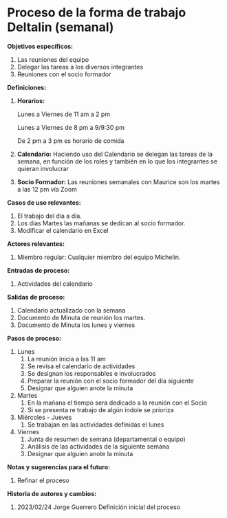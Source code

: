 # Proceso de la forma de trabajo Deltalin (semanal)

********************************************Objetivos específicos:********************************************

1. Las reuniones del equipo
2. Delegar las tareas a los diversos integrantes
3. Reuniones con el socio formador

**************************Definiciones:**************************

1. **Horarios:** 
    
    Lunes a Viernes de 11 am a 2 pm
    
    Lunes a Viernes de 8 pm a 9/9:30 pm
    
    De 2 pm a 3 pm es horario de comida
    
2. **Calendario:**
Haciendo uso del Calendario se delegan las tareas de la semana, en función de los roles y también en lo que los integrantes se quieran involucrar 
3. ******************************Socio Formador:******************************
Las reuniones semanales con Maurice son los martes a las 12 pm vía Zoom

******************Casos de uso relevantes:******************

1. El trabajo del día a día.
2. Los días Martes las mañanas se dedican al socio formador.
3. Modificar el calendario en Excel

**************************************Actores relevantes:**************************************

1. Miembro regular: Cualquier miembro del equipo Michelin.

****************************************Entradas de proceso:****************************************

1. Actividades del calendario

**************************************Salidas de proceso:**************************************

1. Calendario actualizado con la semana
2. Documento de Minuta de reunión los martes.
3. Documento de Minuta los lunes y viernes

**********************************Pasos de proceso:**********************************

1. Lunes
    1. La reunión inicia a las 11 am
    2. Se revisa el calendario de actividades 
    3. Se designan los responsables e involucrados 
    4. Preparar la reunión con el socio formador del día siguiente
    5. Designar que alguien anote la minuta 
2. Martes
    1. En la mañana el tiempo sera dedicado a la reunión con el Socio
    2. Si se presenta re trabajo de algún índole se prioriza 
3. Miércoles - Jueves
    1. Se trabajan en las actividades definidas el lunes
4. Viernes
    1. Junta de resumen de semana (departamental o equipo)
    2. Análisis de las actividades de la siguiente semana 
    3. Designar que alguien anote la minuta

********************************************Notas y sugerencias para el futuro:********************************************

1. Refinar el proceso

********Historia de autores y cambios:********

1. 2023/02/24 Jorge Guerrero Definición inicial del proceso
